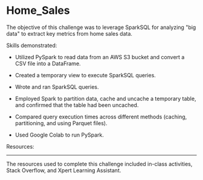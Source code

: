 # Home_Sales

The objective of this challenge was to leverage SparkSQL for analyzing "big data" to extract key metrics from home sales data.

Skills demonstrated:

- Utilized PySpark to read data from an AWS S3 bucket and convert a CSV file into a DataFrame.

- Created a temporary view to execute SparkSQL queries.

- Wrote and ran SparkSQL queries.

- Employed Spark to partition data, cache and uncache a temporary table, and confirmed that the table had been uncached.

- Compared query execution times across different methods (caching, partitioning, and using Parquet files).

- Used Google Colab to run PySpark.


Resources:
************
The resources used to complete this challenge included in-class activities, Stack Overflow, and Xpert Learning Assistant.